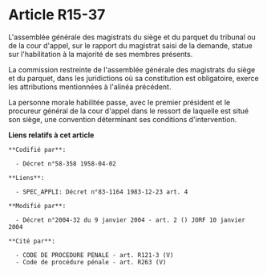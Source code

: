 # Article R15-37

L'assemblée générale des magistrats du siège et du parquet du tribunal ou de la cour d'appel, sur le rapport du magistrat
saisi de la demande, statue sur l'habilitation à la majorité de ses membres présents.

La commission restreinte de l'assemblée générale des magistrats du siège et du parquet, dans les juridictions où sa
constitution est obligatoire, exerce les attributions mentionnées à l'alinéa précédent.

La personne morale habilitée passe, avec le premier président et le procureur général de la cour d'appel dans le ressort de
laquelle est situé son siège, une convention déterminant ses conditions d'intervention.

**Liens relatifs à cet article**

	**Codifié par**:

	  - Décret n°58-358 1958-04-02

	**Liens**:

	  - SPEC_APPLI: Décret n°83-1164 1983-12-23 art. 4

	**Modifié par**:

	  - Décret n°2004-32 du 9 janvier 2004 - art. 2 () JORF 10 janvier 2004

	**Cité par**:

	  - CODE DE PROCEDURE PENALE - art. R121-3 (V)
	  - Code de procédure pénale - art. R263 (V)
